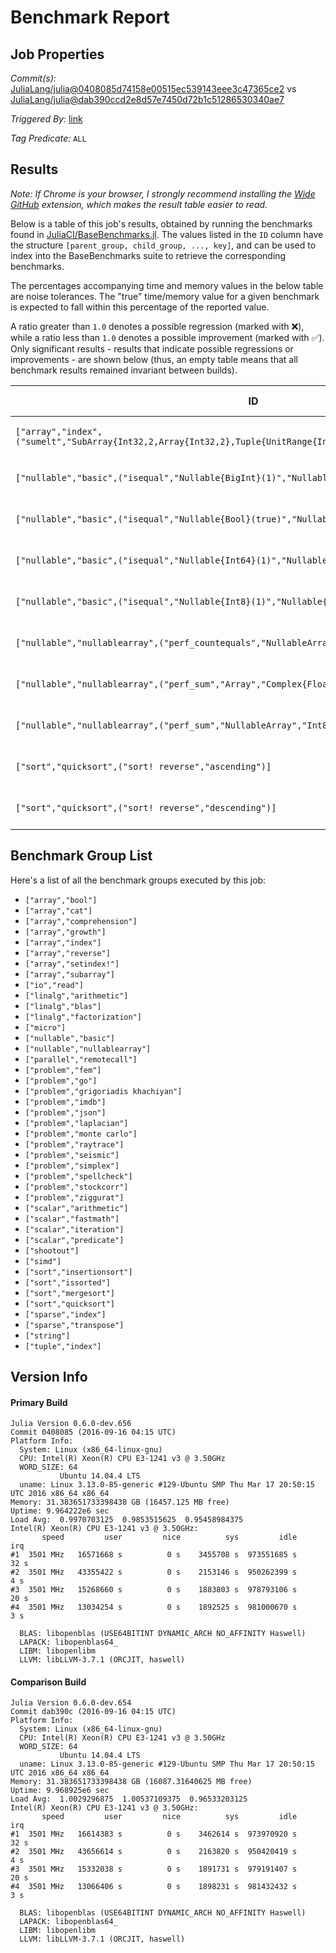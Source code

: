 # Benchmark Report

## Job Properties

*Commit(s):* [JuliaLang/julia@0408085d74158e00515ec539143eee3c47365ce2](https://github.com/JuliaLang/julia/commit/0408085d74158e00515ec539143eee3c47365ce2) vs [JuliaLang/julia@dab390ccd2e8d57e7450d72b1c51286530340ae7](https://github.com/JuliaLang/julia/commit/dab390ccd2e8d57e7450d72b1c51286530340ae7)

*Triggered By:* [link](https://github.com/JuliaLang/julia/commit/0408085d74158e00515ec539143eee3c47365ce2#commitcomment-19083985)

*Tag Predicate:* `ALL`

## Results

*Note: If Chrome is your browser, I strongly recommend installing the [Wide GitHub](https://chrome.google.com/webstore/detail/wide-github/kaalofacklcidaampbokdplbklpeldpj?hl=en)
extension, which makes the result table easier to read.*

Below is a table of this job's results, obtained by running the benchmarks found in
[JuliaCI/BaseBenchmarks.jl](https://github.com/JuliaCI/BaseBenchmarks.jl). The values
listed in the `ID` column have the structure `[parent_group, child_group, ..., key]`,
and can be used to index into the BaseBenchmarks suite to retrieve the corresponding
benchmarks.

The percentages accompanying time and memory values in the below table are noise tolerances. The "true"
time/memory value for a given benchmark is expected to fall within this percentage of the reported value.

A ratio greater than `1.0` denotes a possible regression (marked with :x:), while a ratio less
than `1.0` denotes a possible improvement (marked with :white_check_mark:). Only significant results - results
that indicate possible regressions or improvements - are shown below (thus, an empty table means that all
benchmark results remained invariant between builds).

| ID | time ratio | memory ratio |
|----|------------|--------------|
| `["array","index",("sumelt","SubArray{Int32,2,Array{Int32,2},Tuple{UnitRange{Int64},UnitRange{Int64}},false}")]` | 1.65 (40%) :x: | 1.00 (1%)  |
| `["nullable","basic",("isequal","Nullable{BigInt}(1)","Nullable{BigInt}(0)")]` | 1.20 (15%) :x: | 1.00 (1%)  |
| `["nullable","basic",("isequal","Nullable{Bool}(true)","Nullable{Bool}(false)")]` | 1.33 (15%) :x: | 1.00 (1%)  |
| `["nullable","basic",("isequal","Nullable{Int64}(1)","Nullable{Int64}(1)")]` | 0.75 (15%) :white_check_mark: | 1.00 (1%)  |
| `["nullable","basic",("isequal","Nullable{Int8}(1)","Nullable{Int8}(1)")]` | 1.33 (15%) :x: | 1.00 (1%)  |
| `["nullable","nullablearray",("perf_countequals","NullableArray","BigFloat")]` | 1.18 (15%) :x: | 1.00 (1%)  |
| `["nullable","nullablearray",("perf_sum","Array","Complex{Float64}")]` | 1.36 (15%) :x: | 1.00 (1%)  |
| `["nullable","nullablearray",("perf_sum","NullableArray","Int8")]` | 1.30 (15%) :x: | 1.00 (1%)  |
| `["sort","quicksort",("sort! reverse","ascending")]` | 1.16 (15%) :x: | 1.00 (1%)  |
| `["sort","quicksort",("sort! reverse","descending")]` | 1.17 (15%) :x: | 1.00 (1%)  |

## Benchmark Group List

Here's a list of all the benchmark groups executed by this job:

- `["array","bool"]`
- `["array","cat"]`
- `["array","comprehension"]`
- `["array","growth"]`
- `["array","index"]`
- `["array","reverse"]`
- `["array","setindex!"]`
- `["array","subarray"]`
- `["io","read"]`
- `["linalg","arithmetic"]`
- `["linalg","blas"]`
- `["linalg","factorization"]`
- `["micro"]`
- `["nullable","basic"]`
- `["nullable","nullablearray"]`
- `["parallel","remotecall"]`
- `["problem","fem"]`
- `["problem","go"]`
- `["problem","grigoriadis khachiyan"]`
- `["problem","imdb"]`
- `["problem","json"]`
- `["problem","laplacian"]`
- `["problem","monte carlo"]`
- `["problem","raytrace"]`
- `["problem","seismic"]`
- `["problem","simplex"]`
- `["problem","spellcheck"]`
- `["problem","stockcorr"]`
- `["problem","ziggurat"]`
- `["scalar","arithmetic"]`
- `["scalar","fastmath"]`
- `["scalar","iteration"]`
- `["scalar","predicate"]`
- `["shootout"]`
- `["simd"]`
- `["sort","insertionsort"]`
- `["sort","issorted"]`
- `["sort","mergesort"]`
- `["sort","quicksort"]`
- `["sparse","index"]`
- `["sparse","transpose"]`
- `["string"]`
- `["tuple","index"]`

## Version Info

#### Primary Build

```
Julia Version 0.6.0-dev.656
Commit 0408085 (2016-09-16 04:15 UTC)
Platform Info:
  System: Linux (x86_64-linux-gnu)
  CPU: Intel(R) Xeon(R) CPU E3-1241 v3 @ 3.50GHz
  WORD_SIZE: 64
           Ubuntu 14.04.4 LTS
  uname: Linux 3.13.0-85-generic #129-Ubuntu SMP Thu Mar 17 20:50:15 UTC 2016 x86_64 x86_64
Memory: 31.383651733398438 GB (16457.125 MB free)
Uptime: 9.964222e6 sec
Load Avg:  0.9970703125  0.9853515625  0.95458984375
Intel(R) Xeon(R) CPU E3-1241 v3 @ 3.50GHz: 
       speed         user         nice          sys         idle          irq
#1  3501 MHz   16571668 s          0 s    3455708 s  973551685 s         32 s
#2  3501 MHz   43355422 s          0 s    2153146 s  950262399 s          4 s
#3  3501 MHz   15268660 s          0 s    1883803 s  978793106 s         20 s
#4  3501 MHz   13034254 s          0 s    1892525 s  981000670 s          3 s

  BLAS: libopenblas (USE64BITINT DYNAMIC_ARCH NO_AFFINITY Haswell)
  LAPACK: libopenblas64_
  LIBM: libopenlibm
  LLVM: libLLVM-3.7.1 (ORCJIT, haswell)

```

#### Comparison Build

```
Julia Version 0.6.0-dev.654
Commit dab390c (2016-09-16 04:15 UTC)
Platform Info:
  System: Linux (x86_64-linux-gnu)
  CPU: Intel(R) Xeon(R) CPU E3-1241 v3 @ 3.50GHz
  WORD_SIZE: 64
           Ubuntu 14.04.4 LTS
  uname: Linux 3.13.0-85-generic #129-Ubuntu SMP Thu Mar 17 20:50:15 UTC 2016 x86_64 x86_64
Memory: 31.383651733398438 GB (16087.31640625 MB free)
Uptime: 9.968925e6 sec
Load Avg:  1.0029296875  1.00537109375  0.96533203125
Intel(R) Xeon(R) CPU E3-1241 v3 @ 3.50GHz: 
       speed         user         nice          sys         idle          irq
#1  3501 MHz   16614383 s          0 s    3462614 s  973970920 s         32 s
#2  3501 MHz   43656614 s          0 s    2163820 s  950420419 s          4 s
#3  3501 MHz   15332038 s          0 s    1891731 s  979191407 s         20 s
#4  3501 MHz   13066406 s          0 s    1898231 s  981432432 s          3 s

  BLAS: libopenblas (USE64BITINT DYNAMIC_ARCH NO_AFFINITY Haswell)
  LAPACK: libopenblas64_
  LIBM: libopenlibm
  LLVM: libLLVM-3.7.1 (ORCJIT, haswell)

```
